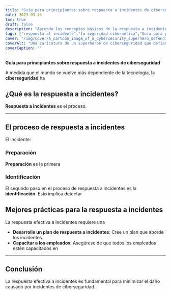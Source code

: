 ```yaml
---
title: "Guía para principiantes sobre respuesta a incidentes de ciberseguridad"
date: 2023-03-16
toc: true
draft: false
description: "Aprenda los conceptos básicos de la respuesta a incidentes y el manejo de incidentes de ciberseguridad con esta guía para principiantes".
tags: ["respuesta al incidente","la seguridad cibernética","Guía para principiantes","protección de Datos","seguridad de datos","Seguridad informatica","Seguridad de la red","Ataques ciberneticos","seguridad de información","ciberdelincuencia","seguridad digital","Esa infraestructura","violaciones de datos","amenazas cibernéticas","defensa cibernética","administracion de incidentes","recuperación de datos","planificación de la seguridad","gestión de riesgos","estrategia de ciberseguridad"]
cover: "/img/cover/A_cartoon_image_of_a_cybersecurity_superhero_defending_a_city.png"
coverAlt: "Una caricatura de un superhéroe de ciberseguridad que defiende una ciudad contra las amenazas cibernéticas".
coverCaption: ""
---
```


**Guía para principiantes sobre respuesta a incidentes de ciberseguridad**

A medida que el mundo se vuelve más dependiente de la tecnología, la **ciberseguridad** ha

## ¿Qué es la respuesta a incidentes?

**Respuesta a incidentes** es el proceso.

______

## El proceso de respuesta a incidentes

El incidente:

### Preparación

**Preparación** es la primera

### Identificación

El segundo paso en el proceso de respuesta a incidentes es la **identificación**. Esto implica detectar

## Mejores prácticas para la respuesta a incidentes

La respuesta efectiva a incidentes requiere una

- **Desarrolle un plan de respuesta a incidentes**: Cree un plan que aborde los incidentes.
- **Capacitar a los empleados**: Asegúrese de que todos los empleados estén capacitados en
______

## Conclusión

La respuesta efectiva a incidentes es fundamental para minimizar el daño causado por incidentes de ciberseguridad.